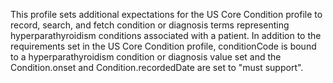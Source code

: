 This profile sets additional expectations for the US Core Condition profile to record, search, and fetch condition or diagnosis terms representing hyperparathyroidism conditions associated with a patient. In addition to the requirements set in the US Core Condition profile, conditionCode is bound to a hyperparathyroidism condition or diagnosis value set and the Condition.onset and Condition.recordedDate are set to "must support".